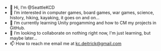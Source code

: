 - 👋 Hi, I’m @SeattleKCD
- 👀 I’m interested in computer games, board games, war games, science, history, hiking, kayaking, it goes on and on...
- 🌱 I’m currently learning Unity progamming and how to CM my projects in GitHub.
- 💞️ I’m looking to collaborate on nothing right now, I'm just learning, but maybe later...
- 📫 How to reach me email me at kc.deitrick@gmail.com

<!---
SeattleKCD/SeattleKCD is a ✨ special ✨ repository because its `README.md` (this file) appears on your GitHub profile.
You can click the Preview link to take a look at your changes.
--->
